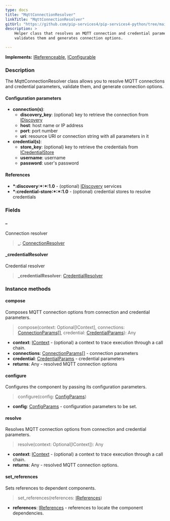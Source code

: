 ```yaml
---
type: docs
title: "MqttConnectionResolver"
linkTitle: "MqttConnectionResolver"
gitUrl: "https://github.com/pip-services4/pip-services4-python/tree/main/pip-services4-mqtt-python"
description: >
    Helper class that resolves an MQTT connection and credential parameters, 
    validates them and generates connection options.

---
```


**Implements:** [IReferenceable](../../../components/refer/ireferenceable), [IConfigurable](../../../components/config/iconfigurable)

### Description

The MqttConnectionResolver class allows you to resolve MQTT connections and credential parameters, validate them, and generate connection options.

#### Configuration parameters

- **connection(s)**:
    - **discovery_key**: (optional) key to retrieve the connection from [IDiscovery](../../../config/connect/idiscovery)
    - **host**: host name or IP address
    - **port**: port number
    - **uri**: resource URI or connection string with all parameters in it
- **credential(s)**:
    - **store_key**: (optional) key to retrieve the credentials from [ICredentialStore](../../../config/auth/icredential_store)
    - **username**: username
    - **password**: user's password

#### References

- **\*:discovery:\*:\*:1.0** - (optional) [IDiscovery](../../../config/connect/idiscovery) services
- **\*:credential-store:\*:\*:1.0** - (optional) credential stores to resolve credentials



### Fields

<span class="hide-title-link">

#### _
Connection resolver
> **_**: [ConnectionResolver](../../../config/connect/connection_resolver)

#### _credentialResolver
Credential resolver
> **_credentialResolver**: [CredentialResolver](../../../config/auth/credential_resolver)

</span>


### Instance methods

#### compose
Composes MQTT connection options from connection and credential parameters.

> compose(context: Optional[IContext], connections: [ConnectionParams[]](../../../config/auth/credential_resolver), credential: [CredentialParams](../../../config/auth/credential_params)): Any

- **context**: [IContext](../../../components/context/icontext) - (optional) a context to trace execution through a call chain.
- **connections**: [ConnectionParams[]](../../../config/auth/credential_resolver) - connection parameters
- **credential**: [CredentialParams](../../../config/auth/credential_params) - credential parameters
- **returns**: Any - resolved MQTT connection options


#### configure
Configures the component by passing its configuration parameters.

> configure(config: [ConfigParams](../../../components/config/config_params))

- **config**: [ConfigParams](../../../components/config/config_params) - configuration parameters to be set.


#### resolve
Resolves MQTT connection options from connection and credential parameters.

> resolve(context: Optional[IContext]): Any

- **context**: [IContext](../../../components/context/icontext) - (optional) a context to trace execution through a call chain.
- **returns**: Any - resolved MQTT connection options.


#### set_references
Sets references to dependent components.

> set_references(references: [IReferences](../../../components/refer/ireferences))

- **references**: [IReferences](../../../components/refer/ireferences) - references to locate the component dependencies.
